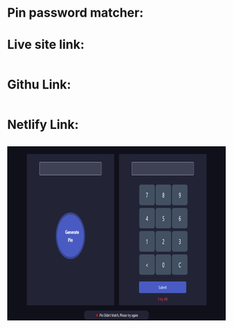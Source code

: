 # Pin password matcher:

# Live site link:
```
```
# Githu Link:
```
```
# Netlify Link:
```
```
<img src="./ss/1.PNG" style="height: 400px; width: 100%">